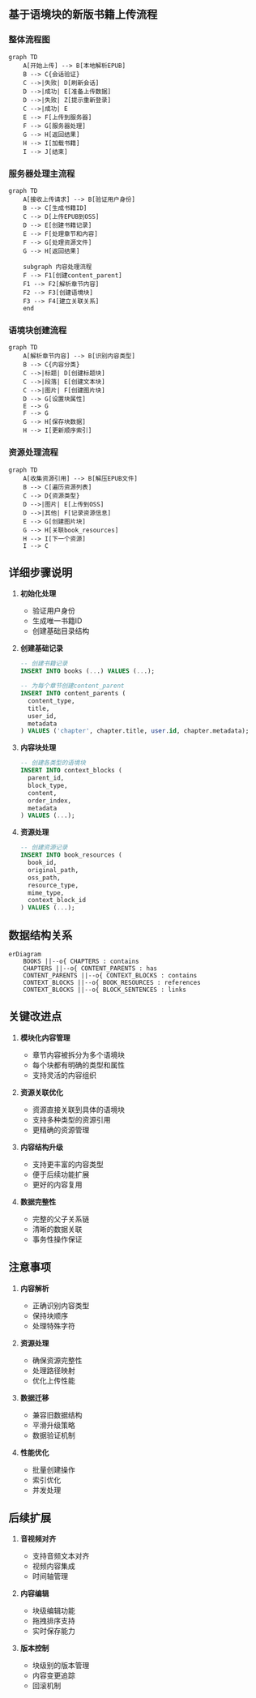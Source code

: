 ## 基于语境块的新版书籍上传流程

### 整体流程图

```mermaid
graph TD
    A[开始上传] --> B[本地解析EPUB]
    B --> C{会话验证}
    C -->|失败| D[刷新会话]
    D -->|成功| E[准备上传数据]
    D -->|失败| Z[提示重新登录]
    C -->|成功| E
    E --> F[上传到服务器]
    F --> G[服务器处理]
    G --> H[返回结果]
    H --> I[加载书籍]
    I --> J[结束]
```

### 服务器处理主流程

```mermaid
graph TD
    A[接收上传请求] --> B[验证用户身份]
    B --> C[生成书籍ID]
    C --> D[上传EPUB到OSS]
    D --> E[创建书籍记录]
    E --> F[处理章节和内容]
    F --> G[处理资源文件]
    G --> H[返回结果]

    subgraph 内容处理流程
    F --> F1[创建content_parent]
    F1 --> F2[解析章节内容]
    F2 --> F3[创建语境块]
    F3 --> F4[建立关联关系]
    end
```

### 语境块创建流程

```mermaid
graph TD
    A[解析章节内容] --> B[识别内容类型]
    B --> C{内容分类}
    C -->|标题| D[创建标题块]
    C -->|段落| E[创建文本块]
    C -->|图片| F[创建图片块]
    D --> G[设置块属性]
    E --> G
    F --> G
    G --> H[保存块数据]
    H --> I[更新顺序索引]
```

### 资源处理流程

```mermaid
graph TD
    A[收集资源引用] --> B[解压EPUB文件]
    B --> C[遍历资源列表]
    C --> D{资源类型}
    D -->|图片| E[上传到OSS]
    D -->|其他| F[记录资源信息]
    E --> G[创建图片块]
    G --> H[关联book_resources]
    H --> I[下一个资源]
    I --> C
```

## 详细步骤说明

1. **初始化处理**
   - 验证用户身份
   - 生成唯一书籍ID
   - 创建基础目录结构

2. **创建基础记录**
   ```sql
   -- 创建书籍记录
   INSERT INTO books (...) VALUES (...);
   
   -- 为每个章节创建content_parent
   INSERT INTO content_parents (
     content_type,
     title,
     user_id,
     metadata
   ) VALUES ('chapter', chapter.title, user.id, chapter.metadata);
   ```

3. **内容块处理**
   ```sql
   -- 创建各类型的语境块
   INSERT INTO context_blocks (
     parent_id,
     block_type,
     content,
     order_index,
     metadata
   ) VALUES (...);
   ```

4. **资源处理**
   ```sql
   -- 创建资源记录
   INSERT INTO book_resources (
     book_id,
     original_path,
     oss_path,
     resource_type,
     mime_type,
     context_block_id
   ) VALUES (...);
   ```

## 数据结构关系

```mermaid
erDiagram
    BOOKS ||--o{ CHAPTERS : contains
    CHAPTERS ||--o{ CONTENT_PARENTS : has
    CONTENT_PARENTS ||--o{ CONTEXT_BLOCKS : contains
    CONTEXT_BLOCKS ||--o{ BOOK_RESOURCES : references
    CONTEXT_BLOCKS ||--o{ BLOCK_SENTENCES : links
```

## 关键改进点

1. **模块化内容管理**
   - 章节内容被拆分为多个语境块
   - 每个块都有明确的类型和属性
   - 支持灵活的内容组织

2. **资源关联优化**
   - 资源直接关联到具体的语境块
   - 支持多种类型的资源引用
   - 更精确的资源管理

3. **内容结构升级**
   - 支持更丰富的内容类型
   - 便于后续功能扩展
   - 更好的内容复用

4. **数据完整性**
   - 完整的父子关系链
   - 清晰的数据关联
   - 事务性操作保证

## 注意事项

1. **内容解析**
   - 正确识别内容类型
   - 保持块顺序
   - 处理特殊字符

2. **资源处理**
   - 确保资源完整性
   - 处理路径映射
   - 优化上传性能

3. **数据迁移**
   - 兼容旧数据结构
   - 平滑升级策略
   - 数据验证机制

4. **性能优化**
   - 批量创建操作
   - 索引优化
   - 并发处理

## 后续扩展

1. **音视频对齐**
   - 支持音频文本对齐
   - 视频内容集成
   - 时间轴管理

2. **内容编辑**
   - 块级编辑功能
   - 拖拽排序支持
   - 实时保存能力

3. **版本控制**
   - 块级别的版本管理
   - 内容变更追踪
   - 回滚机制 